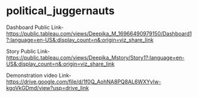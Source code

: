 # political_juggernauts
Dashboard Public Link-https://public.tableau.com/views/Deepika_M_16966490979150/Dashboard1?:language=en-US&:display_count=n&:origin=viz_share_link

Story Public Link-https://public.tableau.com/views/Deepika_Mstory/Story1?:language=en-US&:display_count=n&:origin=viz_share_link

Demonstration video Link-https://drive.google.com/file/d/1f0Q_AohNA8PQ8AL6WXYyIw-kgoVkGDmd/view?usp=drive_link
